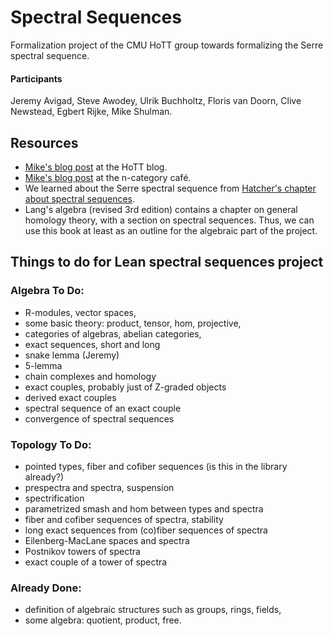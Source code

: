 # Spectral Sequences

Formalization project of the CMU HoTT group towards formalizing the Serre spectral sequence. 

#### Participants 
Jeremy Avigad, Steve Awodey, Ulrik Buchholtz, Floris van Doorn, Clive Newstead, Egbert Rijke, Mike Shulman.

## Resources
- [Mike's blog post](http://homotopytypetheory.org/2013/08/08/spectral-sequences/) at the HoTT blog.
- [Mike's blog post](https://golem.ph.utexas.edu/category/2013/08/what_is_a_spectral_sequence.html) at the n-category café.
- We learned about the Serre spectral sequence from [Hatcher's chapter about spectral sequences](https://www.math.cornell.edu/~hatcher/SSAT/SSATpage.html).
- Lang's algebra (revised 3rd edition) contains a chapter on general homology theory, with a section on spectral sequences. Thus, we can use this book at least as an outline for the algebraic part of the project.

## Things to do for Lean spectral sequences project

### Algebra To Do:
- R-modules, vector spaces,
- some basic theory: product, tensor, hom, projective,
- categories of algebras, abelian categories,
- exact sequences, short and long
- snake lemma (Jeremy) 
- 5-lemma
- chain complexes and homology
- exact couples, probably just of Z-graded objects
- derived exact couples
- spectral sequence of an exact couple
- convergence of spectral sequences

### Topology To Do:
- pointed types, fiber and cofiber sequences (is this in the library already?)
- prespectra and spectra, suspension
- spectrification
- parametrized smash and hom between types and spectra
- fiber and cofiber sequences of spectra, stability
- long exact sequences from (co)fiber sequences of spectra
- Eilenberg-MacLane spaces and spectra
- Postnikov towers of spectra
- exact couple of a tower of spectra

### Already Done:
- definition of algebraic structures such as groups, rings, fields, 
- some algebra: quotient, product, free.
